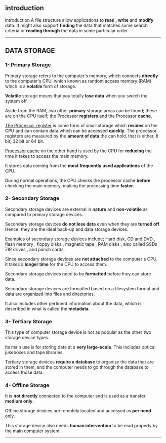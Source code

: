 

## introduction

 introduction
A file structure allow applications to **read , write** and **modify** data.  It might also support **finding** the data that matches some search criteria or **reading through** the data in some particular order
<hr>

## DATA STORAGE

### 1- Primary Storage
Primary storage refers to the computer's memory, which connects **directly** to the computer's CPU. which known as random access memory (RAM) which is a **volatile** form of storage.

**Volatile** storage means that you totally **lose data** when you switch the system off.

Aside from the RAM, two other **primary** storage areas can be found; these are on the CPU itself; the Processor **registers** and the Processor **cache**.

<u>The Processor register</u> is some form of small storage which **resides** on the CPU and can contain data which can be accessed **quickly**.
<u></u>
The processor registers are measured by the **amount of data** the can hold, that is either, 8 bit, 32 bit or 64 bit.

<u>Processor cache</u> on the other hand is used by the CPU for **reducing** the time it takes to access the main memory.

It stores data coming from the **most frequently used applications** of the CPU.

During normal operations, the CPU checks the processor cache **before** checking the main memory, making the processing time **faster**.

### 2- Secondary Storage
Secondary storage devices are external in **nature** and **non-volatile** as compared to primary storage devices.

Secondary storage devices **do not lose data** even when they are **turned off**. Hence, they are the ideal back-up and data storage devices.

Examples of secondary storage devices include; Hard disk, CD and DVD , flash memory , floppy disks , magnetic tape , RAM disks , also called SSDs , ZIP drives , and punch cards.

Since secondary storage devices are **not attached** to the computer's CPU, it takes a **longer time** for the CPU to access them.

Secondary storage devices need to be **formatted** before they can store data.

Secondary storage devices are formatted based on a filesystem format and data are organized into files and directories.

It also includes other pertinent information about the data, which is described in what is called the **metadata**.

### 3- Tertiary Storage
This type of computer storage device is not as popular as the other two storage device types.

Its main use is for storing data at a **very large-scale**. This includes optical jukeboxes and tape libraries.

Tertiary storage devices **require a database** to organize the data that are stored in them, and the computer needs to go through the database to access those data.

### 4- Offline Storage

It is **not directly** connected to the computer and is used as a transfer **medium only**.

Offline storage devices are remotely located and accessed as **per need** only.

This storage device also needs **human intervention** to be read properly by the main computer system.
<hr>





